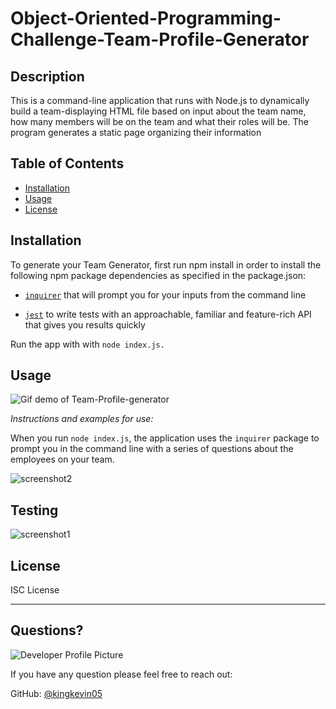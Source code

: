 # Object-Oriented-Programming-Challenge-Team-Profile-Generator

## Description 
  
  This is a command-line application that runs with Node.js to dynamically build a team-displaying HTML file based on input about the team name, how many members will be on the team and what their roles will be. The program generates a static page organizing their information
  
  ## Table of Contents
  * [Installation](#installation)
  * [Usage](#usage)
  * [License](#license)
  
  ## Installation
  
  
  To generate your Team Generator, first run npm install in order to install the following npm package dependencies as specified in the package.json:

* [`inquirer`](https://www.npmjs.com/package/inquirer) that will prompt you for your inputs from the command line

* [`jest`](https://www.npmjs.com/package/jest) to write tests with an approachable, familiar and feature-rich API that gives you results quickly

Run the app with with `node index.js.`
  
  ## Usage
  
  ![Gif demo of Team-Profile-generator](team-gen-demo.gif)
  
  *Instructions and examples for use:*
  
When you run `node index.js`, the application uses the `inquirer` package to prompt you in the command line with a series of questions about the employees on your team.

![screenshot2](https://github.com/kingkevin05/local-weather/blob/main/images/Screenshot2.png)

  ## Testing

![screenshot1](https://github.com/kingkevin05/local-weather/blob/main/images/Screenshot1.png)

  ## License
  
 ISC License
  
  ---
  
  ## Questions?
  
  ![Developer Profile Picture](https://avatars.githubusercontent.com/u/75460766?v=4) 
  
  If you have any question please feel free to reach out:
 
  GitHub: [@kingkevin05](https://api.github.com/users/kingkevin05)
